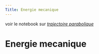 ```yaml
---
Title: Energie mecanique
---
```


voir le notebook sur *[trajectoire parabolique](/docs/PC_1ere/notebooks/PC_notebooks/)*

# Energie mecanique

